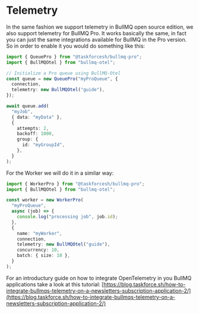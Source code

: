# Telemetry

In the same fashion we support telemetry in BullMQ open source edition, we also support telemetry for BullMQ Pro. It works basically the same, in fact you can just the same integrations available for BullMQ in the Pro version. So in order to enable it you would do something like this:

```typescript
import { QueuePro } from "@taskforcesh/bullmq-pro";
import { BullMQOtel } from "bullmq-otel";

// Initialize a Pro queue using BullMQ-Otel
const queue = new QueuePro("myProQueue", {
  connection,
  telemetry: new BullMQOtel("guide"),
});

await queue.add(
  "myJob",
  { data: "myData" },
  {
    attempts: 2,
    backoff: 1000,
    group: {
      id: "myGroupId",
    },
  }
);
```

For the Worker we will do it in a similar way:

```typescript
import { WorkerPro } from "@taskforcesh/bullmq-pro";
import { BullMQOtel } from "bullmq-otel";

const worker = new WorkerPro(
  "myProQueue",
  async (job) => {
    console.log("processing job", job.id);
  },
  {
    name: "myWorker",
    connection,
    telemetry: new BullMQOtel("guide"),
    concurrency: 10,
    batch: { size: 10 },
  }
);
```

For an introductury guide on how to integrate OpenTelemetry in you BullMQ applications take a look at this tutorial: [https://blog.taskforce.sh/how-to-integrate-bullmqs-telemetry-on-a-newsletters-subscription-application-2/](https://blog.taskforce.sh/how-to-integrate-bullmqs-telemetry-on-a-newsletters-subscription-application-2/)
